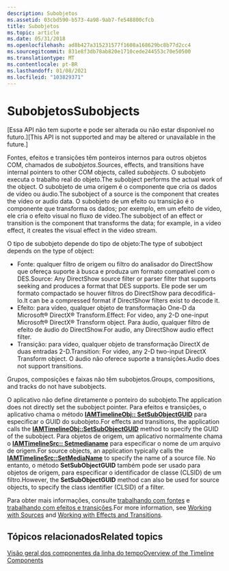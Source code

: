 ```yaml
---
description: Subobjetos
ms.assetid: 03cbd590-b573-4a98-9ab7-fe548800cfcb
title: Subobjetos
ms.topic: article
ms.date: 05/31/2018
ms.openlocfilehash: ad8b427a315231577f1608a168629bc8b77d2cc4
ms.sourcegitcommit: 831e8f3db78ab820e1710cede244553c70e50500
ms.translationtype: MT
ms.contentlocale: pt-BR
ms.lasthandoff: 01/08/2021
ms.locfileid: "103829371"
---
```

# <a name="subobjects"></a><span data-ttu-id="b1209-103">Subobjetos</span><span class="sxs-lookup"><span data-stu-id="b1209-103">Subobjects</span></span>

<span data-ttu-id="b1209-104">\[Essa API não tem suporte e pode ser alterada ou não estar disponível no futuro.\]</span><span class="sxs-lookup"><span data-stu-id="b1209-104">\[This API is not supported and may be altered or unavailable in the future.\]</span></span>

<span data-ttu-id="b1209-105">Fontes, efeitos e transições têm ponteiros internos para outros objetos COM, chamados de *subobjetos*.</span><span class="sxs-lookup"><span data-stu-id="b1209-105">Sources, effects, and transitions have internal pointers to other COM objects, called *subobjects*.</span></span> <span data-ttu-id="b1209-106">O subobjeto executa o trabalho real do objeto.</span><span class="sxs-lookup"><span data-stu-id="b1209-106">The subobject performs the actual work of the object.</span></span> <span data-ttu-id="b1209-107">O subobjeto de uma origem é o componente que cria os dados de vídeo ou áudio.</span><span class="sxs-lookup"><span data-stu-id="b1209-107">The subobject of a source is the component that creates the video or audio data.</span></span> <span data-ttu-id="b1209-108">O subobjeto de um efeito ou transição é o componente que transforma os dados; por exemplo, em um efeito de vídeo, ele cria o efeito visual no fluxo de vídeo.</span><span class="sxs-lookup"><span data-stu-id="b1209-108">The subobject of an effect or transition is the component that transforms the data; for example, in a video effect, it creates the visual effect in the video stream.</span></span>

<span data-ttu-id="b1209-109">O tipo de subobjeto depende do tipo de objeto:</span><span class="sxs-lookup"><span data-stu-id="b1209-109">The type of subobject depends on the type of object:</span></span>

-   <span data-ttu-id="b1209-110">Fonte: qualquer filtro de origem ou filtro do analisador do DirectShow que ofereça suporte à busca e produza um formato compatível com o DES.</span><span class="sxs-lookup"><span data-stu-id="b1209-110">Source: Any DirectShow source filter or parser filter that supports seeking and produces a format that DES supports.</span></span> <span data-ttu-id="b1209-111">Ele pode ser um formato compactado se houver filtros do DirectShow para decodificá-lo.</span><span class="sxs-lookup"><span data-stu-id="b1209-111">It can be a compressed format if DirectShow filters exist to decode it.</span></span>
-   <span data-ttu-id="b1209-112">Efeito: para vídeo, qualquer objeto de transformação One-D da Microsoft® DirectX® Transform.</span><span class="sxs-lookup"><span data-stu-id="b1209-112">Effect: For video, any 2-D one-input Microsoft® DirectX® Transform object.</span></span> <span data-ttu-id="b1209-113">Para áudio, qualquer filtro de efeito de áudio do DirectShow.</span><span class="sxs-lookup"><span data-stu-id="b1209-113">For audio, any DirectShow audio effect filter.</span></span>
-   <span data-ttu-id="b1209-114">Transição: para vídeo, qualquer objeto de transformação DirectX de duas entradas 2-D.</span><span class="sxs-lookup"><span data-stu-id="b1209-114">Transition: For video, any 2-D two-input DirectX Transform object.</span></span> <span data-ttu-id="b1209-115">O áudio não oferece suporte a transições.</span><span class="sxs-lookup"><span data-stu-id="b1209-115">Audio does not support transitions.</span></span>

<span data-ttu-id="b1209-116">Grupos, composições e faixas não têm subobjetos.</span><span class="sxs-lookup"><span data-stu-id="b1209-116">Groups, compositions, and tracks do not have subobjects.</span></span>

<span data-ttu-id="b1209-117">O aplicativo não define diretamente o ponteiro do subobjeto.</span><span class="sxs-lookup"><span data-stu-id="b1209-117">The application does not directly set the subobject pointer.</span></span> <span data-ttu-id="b1209-118">Para efeitos e transições, o aplicativo chama o método [**IAMTimelineObj:: SetSubObjectGUID**](iamtimelineobj-setsubobjectguid.md) para especificar o GUID do subobjeto.</span><span class="sxs-lookup"><span data-stu-id="b1209-118">For effects and transitions, the application calls the [**IAMTimelineObj::SetSubObjectGUID**](iamtimelineobj-setsubobjectguid.md) method to specify the GUID of the subobject.</span></span> <span data-ttu-id="b1209-119">Para objetos de origem, um aplicativo normalmente chama o [**IAMTimelineSrc:: Setmedianame**](iamtimelinesrc-setmedianame.md) para especificar o nome de um arquivo de origem.</span><span class="sxs-lookup"><span data-stu-id="b1209-119">For source objects, an application typically calls the [**IAMTimelineSrc::SetMediaName**](iamtimelinesrc-setmedianame.md) to specify the name of a source file.</span></span> <span data-ttu-id="b1209-120">No entanto, o método **SetSubObjectGUID** também pode ser usado para objetos de origem, para especificar o identificador de classe (CLSID) de um filtro.</span><span class="sxs-lookup"><span data-stu-id="b1209-120">However, the **SetSubObjectGUID** method can also be used for source objects, to specify the class identifier (CLSID) of a filter.</span></span>

<span data-ttu-id="b1209-121">Para obter mais informações, consulte [trabalhando com fontes](working-with-sources.md) e [trabalhando com efeitos e transições](working-with-effects-and-transitions.md).</span><span class="sxs-lookup"><span data-stu-id="b1209-121">For more information, see [Working with Sources](working-with-sources.md) and [Working with Effects and Transitions](working-with-effects-and-transitions.md).</span></span>

## <a name="related-topics"></a><span data-ttu-id="b1209-122">Tópicos relacionados</span><span class="sxs-lookup"><span data-stu-id="b1209-122">Related topics</span></span>

<dl> <dt>

[<span data-ttu-id="b1209-123">Visão geral dos componentes da linha do tempo</span><span class="sxs-lookup"><span data-stu-id="b1209-123">Overview of the Timeline Components</span></span>](overview-of-the-timeline-components.md)
</dt> </dl>

 

 



